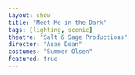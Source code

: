 ```yaml
---
layout: show
title: "Meet Me in the Dark"
tags: [lighting, scenic]
theatre: "Salt & Sage Productions"
director: "Asae Dean"
costumes: "Summer Olsen"
featured: true
---
```

